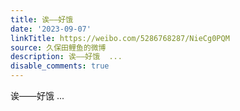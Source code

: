```yaml
---
title: 诶——好饿
date: '2023-09-07'
linkTitle: https://weibo.com/5286768287/NieCg0PQM
source: 久保田鲤鱼的微博
description: 诶——好饿  ...
disable_comments: true
---
```

诶——好饿  ...